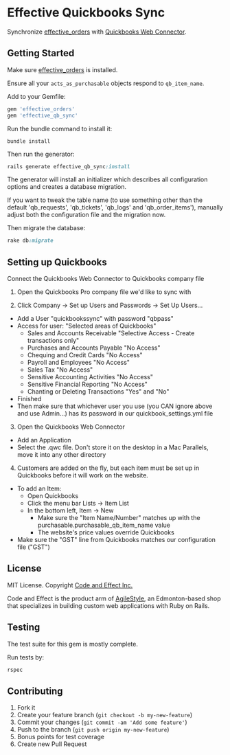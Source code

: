 # Effective Quickbooks Sync

Synchronize [effective_orders](https://github.com/code-and-effect/effective_orders) with [Quickbooks Web Connector](https://developer.intuit.com/docs/quickbooks_web_connector).

## Getting Started

Make sure [effective_orders](https://github.com/code-and-effect/effective_orders) is installed.

Ensure all your `acts_as_purchasable` objects respond to `qb_item_name`.


Add to your Gemfile:

```ruby
gem 'effective_orders'
gem 'effective_qb_sync'
```

Run the bundle command to install it:

```console
bundle install
```

Then run the generator:

```ruby
rails generate effective_qb_sync:install
```

The generator will install an initializer which describes all configuration options and creates a database migration.

If you want to tweak the table name (to use something other than the default 'qb_requests', 'qb_tickets', 'qb_logs' and 'qb_order_items'), manually adjust both the configuration file and the migration now.

Then migrate the database:

```ruby
rake db:migrate
```

## Setting up Quickbooks

Connect the Quickbooks Web Connector to Quickbooks company file

1. Open the Quickbooks Pro company file we'd like to sync with

2. Click Company -> Set up Users and Passwords -> Set Up Users...
  - Add a User "quickbookssync" with password "qbpass"
  - Access for user: "Selected areas of Quickbooks"
    - Sales and Accounts Receivable "Selective Access - Create transactions only"
    - Purchases and Accounts Payable "No Access"
    - Chequing and Credit Cards "No Access"
    - Payroll and Employees "No Access"
    - Sales Tax "No Access"
    - Sensitive Accounting Activities "No Access"
    - Sensitive Financial Reporting "No Access"
    - Chanting or Deleting Transactions  "Yes" and "No"
  - Finished
  - Then make sure that whichever user you use (you CAN ignore above and use Admin...) has its password in our quickbook_settings.yml file

3. Open the Quickbooks Web Connector
  - Add an Application
  - Select the .qwc file.  Don't store it on the desktop in a Mac Parallels, move it into any other directory


4. Customers are added on the fly, but each item must be set up in Quickbooks before it will work on the website.
  - To add an Item:
    - Open Quickbooks
    - Click the menu bar Lists -> Item List
    - In the bottom left, Item -> New
      - Make sure the "Item Name/Number" matches up with the purchasable.purchasable_qb_item_name value
      - The website's price values override Quickbooks
  - Make sure the "GST" line from Quickbooks matches our configuration file ("GST")

## License

MIT License.  Copyright [Code and Effect Inc.](http://www.codeandeffect.com/)

Code and Effect is the product arm of [AgileStyle](http://www.agilestyle.com/), an Edmonton-based shop that specializes in building custom web applications with Ruby on Rails.


## Testing

The test suite for this gem is mostly complete.

Run tests by:

```ruby
rspec
```


## Contributing

1. Fork it
2. Create your feature branch (`git checkout -b my-new-feature`)
3. Commit your changes (`git commit -am 'Add some feature'`)
4. Push to the branch (`git push origin my-new-feature`)
5. Bonus points for test coverage
6. Create new Pull Request

